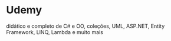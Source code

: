 # Udemy
  didático e completo de C# e OO, coleções, UML, ASP.NET, Entity Framework, LINQ, Lambda e muito mais
